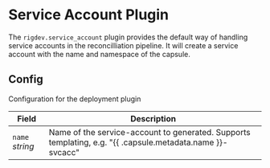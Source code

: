 # Service Account Plugin
The `rigdev.service_account` plugin provides the default way of handling service accounts in the reconcilliation pipeline. It will create a service account with the name and namespace of the capsule.

## Config



Configuration for the deployment plugin

| Field | Description |
| --- | --- |
| `name` _string_ | Name of the service-account to generated. Supports templating, e.g. "\{\{ .capsule.metadata.name \}\}-svcacc" |



